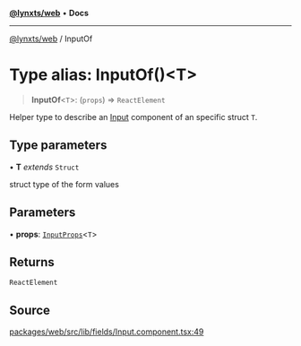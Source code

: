 [**@lynxts/web**](../README.md) • **Docs**

***

[@lynxts/web](../README.md) / InputOf

# Type alias: InputOf()\<T\>

> **InputOf**\<`T`\>: (`props`) => `ReactElement`

Helper type to describe an [Input](../functions/Input.md) component of an specific struct `T`.

## Type parameters

• **T** *extends* `Struct`

struct type of the form values

## Parameters

• **props**: [`InputProps`](../interfaces/InputProps.md)\<`T`\>

## Returns

`ReactElement`

## Source

[packages/web/src/lib/fields/Input.component.tsx:49](https://github.com/JoseLion/lynxts/blob/main/packages/web/src/lib/fields/Input.component.tsx#L49)
